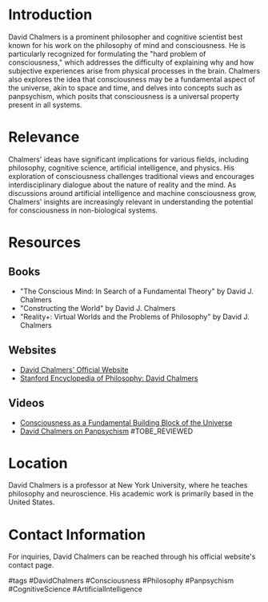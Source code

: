 # Introduction
David Chalmers is a prominent philosopher and cognitive scientist best known for his work on the philosophy of mind and consciousness. He is particularly recognized for formulating the "hard problem of consciousness," which addresses the difficulty of explaining why and how subjective experiences arise from physical processes in the brain. Chalmers also explores the idea that consciousness may be a fundamental aspect of the universe, akin to space and time, and delves into concepts such as panpsychism, which posits that consciousness is a universal property present in all systems.

# Relevance
Chalmers' ideas have significant implications for various fields, including philosophy, cognitive science, artificial intelligence, and physics. His exploration of consciousness challenges traditional views and encourages interdisciplinary dialogue about the nature of reality and the mind. As discussions around artificial intelligence and machine consciousness grow, Chalmers' insights are increasingly relevant in understanding the potential for consciousness in non-biological systems.

# Resources

## Books
- "The Conscious Mind: In Search of a Fundamental Theory" by David J. Chalmers
- "Constructing the World" by David J. Chalmers
- "Reality+: Virtual Worlds and the Problems of Philosophy" by David J. Chalmers

## Websites
- [David Chalmers' Official Website](http://consc.net/)
- [Stanford Encyclopedia of Philosophy: David Chalmers](https://plato.stanford.edu/entries/chalmers/)

## Videos
- [Consciousness as a Fundamental Building Block of the Universe](https://scienceandnonduality.com/videos/consciousness-as-a-fundamental-building-block-of-the-universe/)
- [David Chalmers on Panpsychism](https://www.youtube.com/watch?v=example) #TOBE_REVIEWED

# Location
David Chalmers is a professor at New York University, where he teaches philosophy and neuroscience. His academic work is primarily based in the United States.

# Contact Information
For inquiries, David Chalmers can be reached through his official website's contact page. 

#tags 
#DavidChalmers #Consciousness #Philosophy #Panpsychism #CognitiveScience #ArtificialIntelligence

